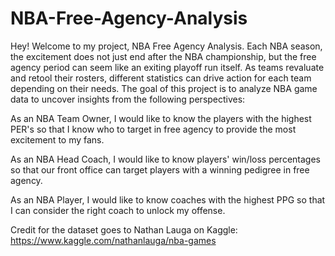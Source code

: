 # NBA-Free-Agency-Analysis

Hey! Welcome to my project, NBA Free Agency Analysis. Each NBA season, the excitement does not just end after the NBA championship, but the free agency period can seem like an exiting playoff run itself. As teams revaluate and retool their rosters, different statistics can drive action for each team depending on their needs. The goal of this project is to analyze NBA game data to uncover insights from the following perspectives:

As an NBA Team Owner, I would like to know the players with the highest PER's so that I know who to target in free agency to provide the most excitement to my fans.

As an NBA Head Coach, I would like to know players' win/loss percentages so that our front office can target players with a winning pedigree in free agency.

As an NBA Player, I would like to know coaches with the highest PPG so that I can consider the right coach to unlock my offense.

Credit for the dataset goes to Nathan Lauga on Kaggle: https://www.kaggle.com/nathanlauga/nba-games
